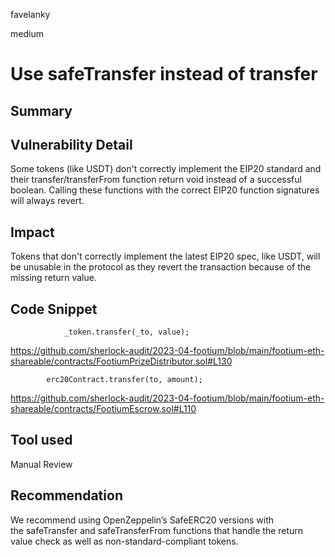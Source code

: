 favelanky

medium

# Use safeTransfer instead of transfer

## Summary

## Vulnerability Detail

Some tokens (like USDT) don't correctly implement the EIP20 standard and their transfer/transferFrom function return void instead of a successful boolean. Calling these functions with the correct EIP20 function signatures will always revert.

## Impact

Tokens that don't correctly implement the latest EIP20 spec, like USDT, will be unusable in the protocol as they revert the transaction because of the missing return value.

## Code Snippet

```solidity
			_token.transfer(_to, value);
```
https://github.com/sherlock-audit/2023-04-footium/blob/main/footium-eth-shareable/contracts/FootiumPrizeDistributor.sol#L130

```solidity
        erc20Contract.transfer(to, amount);
```
https://github.com/sherlock-audit/2023-04-footium/blob/main/footium-eth-shareable/contracts/FootiumEscrow.sol#L110

## Tool used

Manual Review

## Recommendation

We recommend using OpenZeppelin’s SafeERC20 versions with the safeTransfer and safeTransferFrom functions that handle the return value check as well as non-standard-compliant tokens.